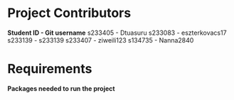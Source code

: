 # Project Contributors
**Student ID - Git username**
s233405 - Dtuasuru
s233083 - eszterkovacs17
s233139 - s233139
s233407 - ziweili123
s134735 - Nanna2840

# Requirements
**Packages needed to run the project**
